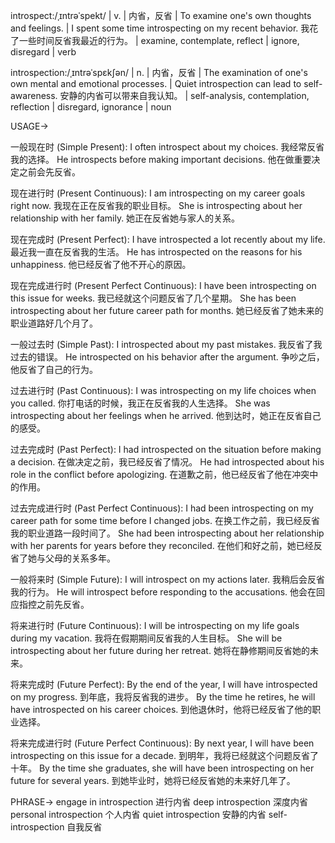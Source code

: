 introspect:/ˌɪntrəˈspekt/ | v. | 内省，反省 | To examine one's own thoughts and feelings. | I spent some time introspecting on my recent behavior. 我花了一些时间反省我最近的行为。 |  examine, contemplate, reflect | ignore, disregard | verb

introspection:/ˌɪntrəˈspɛkʃən/ | n. | 内省，反省 | The examination of one's own mental and emotional processes. |  Quiet introspection can lead to self-awareness.  安静的内省可以带来自我认知。 |  self-analysis, contemplation, reflection | disregard, ignorance | noun


USAGE->

一般现在时 (Simple Present):
I often introspect about my choices. 我经常反省我的选择。
He introspects before making important decisions. 他在做重要决定之前会先反省。

现在进行时 (Present Continuous):
I am introspecting on my career goals right now. 我现在正在反省我的职业目标。
She is introspecting about her relationship with her family. 她正在反省她与家人的关系。

现在完成时 (Present Perfect):
I have introspected a lot recently about my life. 最近我一直在反省我的生活。
He has introspected on the reasons for his unhappiness. 他已经反省了他不开心的原因。

现在完成进行时 (Present Perfect Continuous):
I have been introspecting on this issue for weeks. 我已经就这个问题反省了几个星期。
She has been introspecting about her future career path for months. 她已经反省了她未来的职业道路好几个月了。

一般过去时 (Simple Past):
I introspected about my past mistakes. 我反省了我过去的错误。
He introspected on his behavior after the argument. 争吵之后，他反省了自己的行为。

过去进行时 (Past Continuous):
I was introspecting on my life choices when you called. 你打电话的时候，我正在反省我的人生选择。
She was introspecting about her feelings when he arrived. 他到达时，她正在反省自己的感受。

过去完成时 (Past Perfect):
I had introspected on the situation before making a decision. 在做决定之前，我已经反省了情况。
He had introspected about his role in the conflict before apologizing. 在道歉之前，他已经反省了他在冲突中的作用。

过去完成进行时 (Past Perfect Continuous):
I had been introspecting on my career path for some time before I changed jobs. 在换工作之前，我已经反省我的职业道路一段时间了。
She had been introspecting about her relationship with her parents for years before they reconciled. 在他们和好之前，她已经反省了她与父母的关系多年。


一般将来时 (Simple Future):
I will introspect on my actions later. 我稍后会反省我的行为。
He will introspect before responding to the accusations. 他会在回应指控之前先反省。


将来进行时 (Future Continuous):
I will be introspecting on my life goals during my vacation. 我将在假期期间反省我的人生目标。
She will be introspecting about her future during her retreat. 她将在静修期间反省她的未来。


将来完成时 (Future Perfect):
By the end of the year, I will have introspected on my progress. 到年底，我将反省我的进步。
By the time he retires, he will have introspected on his career choices. 到他退休时，他将已经反省了他的职业选择。


将来完成进行时 (Future Perfect Continuous):
By next year, I will have been introspecting on this issue for a decade. 到明年，我将已经就这个问题反省了十年。
By the time she graduates, she will have been introspecting on her future for several years. 到她毕业时，她将已经反省她的未来好几年了。


PHRASE->
engage in introspection  进行内省
deep introspection 深度内省
personal introspection 个人内省
quiet introspection 安静的内省
self-introspection 自我反省
